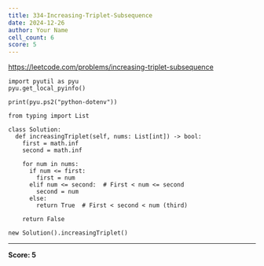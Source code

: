 ```yaml
---
title: 334-Increasing-Triplet-Subsequence
date: 2024-12-26
author: Your Name
cell_count: 6
score: 5
---
```


https://leetcode.com/problems/increasing-triplet-subsequence


```
import pyutil as pyu
pyu.get_local_pyinfo()
```


```
print(pyu.ps2("python-dotenv"))
```


```
from typing import List
```


```
class Solution:
  def increasingTriplet(self, nums: List[int]) -> bool:
    first = math.inf
    second = math.inf

    for num in nums:
      if num <= first:
        first = num
      elif num <= second:  # First < num <= second
        second = num
      else:
        return True  # First < second < num (third)

    return False
```


```
new Solution().increasingTriplet()
```


---
**Score: 5**